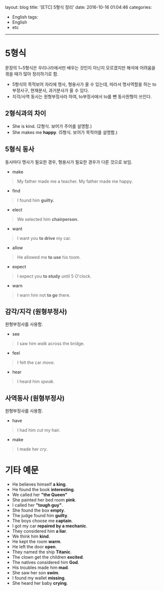 layout: blog
title: '[ETC] 5형식 정리'
date: 2016-10-16 01:04:46
categories: 
- English
tags:
- English
- etc
---

# 5형식
문장의 1~5형식은 우리나라에서만 배우는 것인지 아닌지 모르겠지만 해석에 어려움을 겪을 때가 많아 정리하기로 함. 
* 5형식의 목적보어 자리에 명사, 형용사가 올 수 있는데, 따라서 명사역할을 하는 to부정사구, 현재분사, 과거분사가 올 수 있다.
* 지각/사역 동사는 원형부정사라 하여, to부정사에서 to를 뺀 동사원형이 쓰인다.

## 2형식과의 차이
* She is kind. (2형식. 보어가 주어를 설명함.)
* She makes me **happy**. (5형식. 보어가 목적어를 설명함.)

## 5형식 동사
동사마다 명사가 필요한 경우, 형용사가 필요한 경우가 다른 것으로 보임.
* make
> My father made me a teacher.
> My father made me happy.
* find
> I found him **guilty.**
* elect
> We selected him **chairperson.**
* want
> I want you **to drive** my car.
* allow
> He allowed me **to use** his toom.
* expect
> I expect you **to study** until 5 O'clock.
* warn
> I warn him not **to go** there.

## 감각/지각 (원형부정사)
원형부정사를 사용함.
* see
> I saw him *walk* across the bridge.
* feel
> I felt the car *move*.
* hear
> I heard him *speak*.

## 사역동사 (원형부정사) 
원형부정사를 사용함.
* have
> I had him *cut* my hair.
* make
> I made her *cry*.


# 기타 예문
* He believes himself **a king**.
* He found the book **interesting**.
* We called her **"the Queen"**
* She painted her bed room **pink**.
* I called her **"tough guy"**. 
* She found the box **empty**.
* The judge found him **guilty**.
* The boys choose me **captain**.
* I got my car **repaired by a mechanic**.
* They considered him **a liar**.
* We think him **kind**.
* He kept the room **warm**.
* He left the door **open**.
* They named the ship **Titanic**.
* The clown get the children **excited**.
* The natives considered him **God**.
* His troubles made him **mad**.
* She saw her son **swim**.
* I found my wallet **missing**.
* She heard her baby **crying**.

